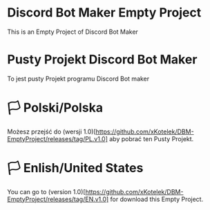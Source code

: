 # Discord Bot Maker Empty Project
This is an Empty Project of Discord Bot Maker

# Pusty Projekt Discord Bot Maker
To jest pusty Projekt programu Discord Bot maker


# 🏳️ Polski/Polska
Możesz przejść do (wersji 1.0)[https://github.com/xKotelek/DBM-EmptyProject/releases/tag/PL.v1.0] aby pobrać ten Pusty Projekt.

# 🏳️ Enlish/United States
You can go to (version 1.0)[https://github.com/xKotelek/DBM-EmptyProject/releases/tag/EN.v1.0] for download this Empty Project.
